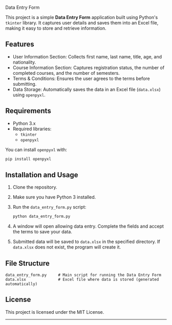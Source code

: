 Data Entry Form

This project is a simple **Data Entry Form** application built using Python's `tkinter` library. It captures user details and saves them into an Excel file, making it easy to store and retrieve information.

## Features

- User Information Section: Collects first name, last name, title, age, and nationality.
- Course Information Section: Captures registration status, the number of completed courses, and the number of semesters.
- Terms & Conditions: Ensures the user agrees to the terms before submitting.
- Data Storage: Automatically saves the data in an Excel file (`data.xlsx`) using `openpyxl`.

## Requirements

- Python 3.x
- Required libraries:
  - `tkinter`
  - `openpyxl`
  
You can install `openpyxl` with:
```bash
pip install openpyxl
```

## Installation and Usage

1. Clone the repository.
2. Make sure you have Python 3 installed.
3. Run the `data_entry_form.py` script:
   ```bash
   python data_entry_form.py
   ```

4. A window will open allowing data entry. Complete the fields and accept the terms to save your data.

5. Submitted data will be saved to `data.xlsx` in the specified directory. If `data.xlsx` does not exist, the program will create it.

## File Structure

```plaintext
data_entry_form.py     # Main script for running the Data Entry Form
data.xlsx              # Excel file where data is stored (generated automatically)
```

## License

This project is licensed under the MIT License.

---

